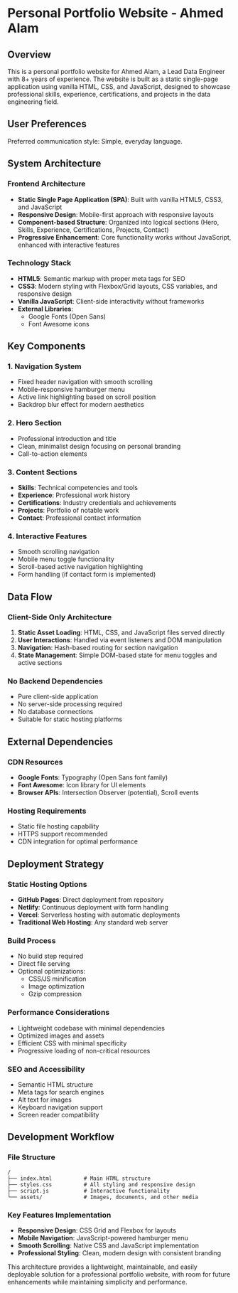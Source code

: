 # Personal Portfolio Website - Ahmed Alam

## Overview

This is a personal portfolio website for Ahmed Alam, a Lead Data Engineer with 8+ years of experience. The website is built as a static single-page application using vanilla HTML, CSS, and JavaScript, designed to showcase professional skills, experience, certifications, and projects in the data engineering field.

## User Preferences

Preferred communication style: Simple, everyday language.

## System Architecture

### Frontend Architecture
- **Static Single Page Application (SPA)**: Built with vanilla HTML5, CSS3, and JavaScript
- **Responsive Design**: Mobile-first approach with responsive layouts
- **Component-based Structure**: Organized into logical sections (Hero, Skills, Experience, Certifications, Projects, Contact)
- **Progressive Enhancement**: Core functionality works without JavaScript, enhanced with interactive features

### Technology Stack
- **HTML5**: Semantic markup with proper meta tags for SEO
- **CSS3**: Modern styling with Flexbox/Grid layouts, CSS variables, and responsive design
- **Vanilla JavaScript**: Client-side interactivity without frameworks
- **External Libraries**: 
  - Google Fonts (Open Sans)
  - Font Awesome icons

## Key Components

### 1. Navigation System
- Fixed header navigation with smooth scrolling
- Mobile-responsive hamburger menu
- Active link highlighting based on scroll position
- Backdrop blur effect for modern aesthetics

### 2. Hero Section
- Professional introduction and title
- Clean, minimalist design focusing on personal branding
- Call-to-action elements

### 3. Content Sections
- **Skills**: Technical competencies and tools
- **Experience**: Professional work history
- **Certifications**: Industry credentials and achievements
- **Projects**: Portfolio of notable work
- **Contact**: Professional contact information

### 4. Interactive Features
- Smooth scrolling navigation
- Mobile menu toggle functionality
- Scroll-based active navigation highlighting
- Form handling (if contact form is implemented)

## Data Flow

### Client-Side Only Architecture
1. **Static Asset Loading**: HTML, CSS, and JavaScript files served directly
2. **User Interactions**: Handled via event listeners and DOM manipulation
3. **Navigation**: Hash-based routing for section navigation
4. **State Management**: Simple DOM-based state for menu toggles and active sections

### No Backend Dependencies
- Pure client-side application
- No server-side processing required
- No database connections
- Suitable for static hosting platforms

## External Dependencies

### CDN Resources
- **Google Fonts**: Typography (Open Sans font family)
- **Font Awesome**: Icon library for UI elements
- **Browser APIs**: Intersection Observer (potential), Scroll events

### Hosting Requirements
- Static file hosting capability
- HTTPS support recommended
- CDN integration for optimal performance

## Deployment Strategy

### Static Hosting Options
- **GitHub Pages**: Direct deployment from repository
- **Netlify**: Continuous deployment with form handling
- **Vercel**: Serverless hosting with automatic deployments
- **Traditional Web Hosting**: Any standard web server

### Build Process
- No build step required
- Direct file serving
- Optional optimizations:
  - CSS/JS minification
  - Image optimization
  - Gzip compression

### Performance Considerations
- Lightweight codebase with minimal dependencies
- Optimized images and assets
- Efficient CSS with minimal specificity
- Progressive loading of non-critical resources

### SEO and Accessibility
- Semantic HTML structure
- Meta tags for search engines
- Alt text for images
- Keyboard navigation support
- Screen reader compatibility

## Development Workflow

### File Structure
```
/
├── index.html          # Main HTML structure
├── styles.css          # All styling and responsive design
├── script.js           # Interactive functionality
└── assets/             # Images, documents, and other media
```

### Key Features Implementation
- **Responsive Design**: CSS Grid and Flexbox for layouts
- **Mobile Navigation**: JavaScript-powered hamburger menu
- **Smooth Scrolling**: Native CSS and JavaScript implementation
- **Professional Styling**: Clean, modern design with consistent branding

This architecture provides a lightweight, maintainable, and easily deployable solution for a professional portfolio website, with room for future enhancements while maintaining simplicity and performance.